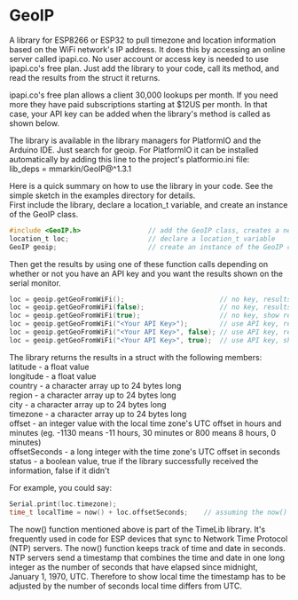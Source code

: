 # GeoIP
A library for ESP8266 or ESP32 to pull timezone and location information based on the WiFi network's IP address. 
It does this by accessing an online server called ipapi.co.
No user account or access key is needed to use ipapi.co's free plan. Just add the library to your code, call its method, 
and read the results from the struct it returns.

ipapi.co's free plan allows a client 30,000 lookups per month. If you need more they have paid subscriptions starting 
at $12US per month. In that case, your API key can be added when the library's method is called as shown below. 

The library is available in the library managers for PlatformIO and the Arduino IDE. Just search for geoip.
For PlatformIO it can be installed automatically by adding this line to the project's platformio.ini file:       
lib_deps = mmarkin/GeoIP@^1.3.1 

Here is a quick summary on how to use the library in your code. See the simple sketch in the examples directory for details.  
First include the library, declare a location_t variable, and create an instance of the GeoIP class.  
```c
#include <GeoIP.h>                 // add the GeoIP class, creates a new data type called location_t
location_t loc;                    // declare a location_t variable 
GeoIP geoip;                       // create an instance of the GeoIP class
```
Then get the results by using one of these function calls depending on whether or not you have an API key and you want the results shown on the serial monitor.   
```c
loc = geoip.getGeoFromWiFi();                        // no key, results not shown on serial monitor
loc = geoip.getGeoFromWiFi(false);                   // no key, results not shown on serial monitor
loc = geoip.getGeoFromWiFi(true);                    // no key, show results on on serial monitor
loc = geoip.getGeoFromWiFi("<Your API Key>");        // use API key, results not shown on serial monitor
loc = geoip.getGeoFromWiFi("<Your API Key>", false); // use API key, results not shown on serial monitor
loc = geoip.getGeoFromWiFi("<Your API Key>", true);  // use API key, show results on on serial monitor
```

The library returns the results in a struct with the following members:    
latitude - a float value            
longitude - a float value             
country - a character array up to 24 bytes long                      
region - a character array up to 24 bytes long       
city - a character array up to 24 bytes long         
timezone - a character array up to 24 bytes long   
offset - an integer value with the local time zone's UTC offset in hours and minutes (eg. -1130 means -11 hours, 30 minutes or 800 means 8 hours, 0 minutes)        
offsetSeconds - a long integer with the time zone's UTC offset in seconds    
status - a boolean value, true if the library successfully received the information, false if it didn't    

For example, you could say:
```c
Serial.print(loc.timezone);    
time_t localTime = now() + loc.offsetSeconds;    // assuming the now() function returns UTC time
```

The now() function mentioned above is part of the TimeLib library. It's frequently used in code for ESP devices that sync to Network Time Protocol (NTP) servers.
The now() function keeps track of time and date in seconds. NTP servers send a timestamp that combines the time and date in one long integer as the number of seconds
that have elapsed since midnight, January 1, 1970, UTC. Therefore to show local time the timestamp has to be adjusted by the number of seconds local time differs from UTC. 
